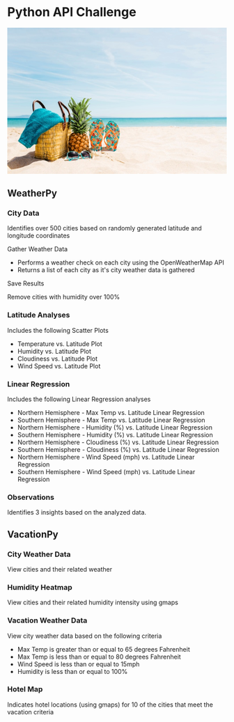 # Python API Challenge

![Beach](image/beach.jpg)

## WeatherPy 

### City Data
Identifies over 500 cities based on randomly generated latitude and longitude coordinates

Gather Weather Data
* Performs a weather check on each city using the OpenWeatherMap API
* Returns a list of each city as it's city weather data is gathered

Save Results

Remove cities with humidity over 100%

### Latitude Analyses
Includes the following Scatter Plots
* Temperature vs. Latitude Plot
* Humidity vs. Latitude Plot
* Cloudiness vs. Latitude Plot
* Wind Speed vs. Latitude Plot

### Linear Regression
Includes the following Linear Regression analyses
* Northern Hemisphere - Max Temp vs. Latitude Linear Regression
* Southern Hemisphere - Max Temp vs. Latitude Linear Regression
* Northern Hemisphere - Humidity (%) vs. Latitude Linear Regression
* Southern Hemisphere - Humidity (%) vs. Latitude Linear Regression
* Northern Hemisphere - Cloudiness (%) vs. Latitude Linear Regression
* Southern Hemisphere - Cloudiness (%) vs. Latitude Linear Regression
* Northern Hemisphere - Wind Speed (mph) vs. Latitude Linear Regression
* Southern Hemisphere - Wind Speed (mph) vs. Latitude Linear Regression

### Observations
Identifies 3 insights based on the analyzed data. 

## VacationPy 
 
### City Weather Data 
View cities and their related weather

### Humidity Heatmap
View cities and their related humidity intensity using gmaps

### Vacation Weather Data
View city weather data based on the following criteria
* Max Temp is greater than or equal to 65 degrees Fahrenheit
* Max Temp is less than or equal to 80 degrees Fahrenheit
* Wind Speed is less than or equal to 15mph
* Humidity is less than or equal to 100%

### Hotel Map
Indicates hotel locations (using gmaps) for 10 of the cities that meet the vacation criteria